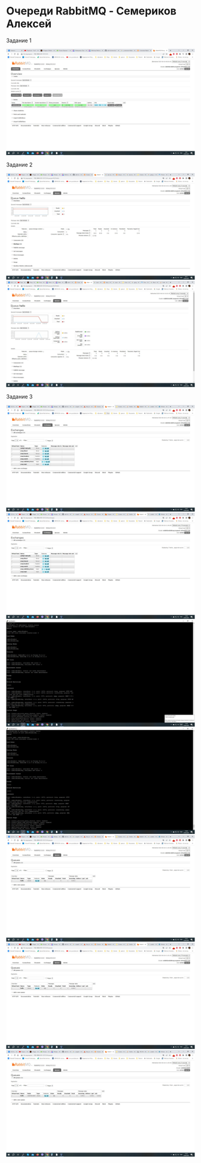 # Очереди RabbitMQ - Семериков Алексей

Задание 1

![ ](https://github.com/olimp85/rabbit/blob/main/rabbit%20interfase.jpg)


Задание 2

![ ](https://github.com/olimp85/rabbit/blob/main/producer.jpg)
![ ](https://github.com/olimp85/rabbit/blob/main/consumer.jpg)

Задание 3

![ ](https://github.com/olimp85/rabbit/blob/main/politic%20node1.jpg)
![ ](https://github.com/olimp85/rabbit/blob/main/politic%20node2.jpg)
![ ](https://github.com/olimp85/rabbit/blob/main/status%20node1.jpg)
![ ](https://github.com/olimp85/rabbit/blob/main/status%20node2.jpg)
![ ](https://github.com/olimp85/rabbit/blob/main/producer%20node1.jpg)
![ ](https://github.com/olimp85/rabbit/blob/main/producer%20node2.jpg)
![ ](https://github.com/olimp85/rabbit/blob/main/consumer%20non%20claster.jpg)

